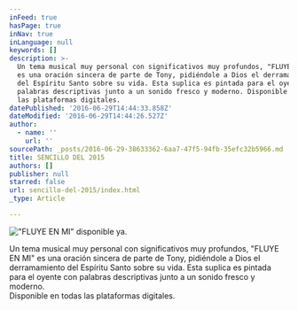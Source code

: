 ```yaml
---
inFeed: true
hasPage: true
inNav: true
inLanguage: null
keywords: []
description: >-
  Un tema musical muy personal con significativos muy profundos, "FLUYE EN MI”
  es una oración sincera de parte de Tony, pidiéndole a Dios el derramamiento
  del Espíritu Santo sobre su vida. Esta suplica es pintada para el oyente con
  palabras descriptivas junto a un sonido fresco y moderno. Disponible en todas
  las plataformas digitales.
datePublished: '2016-06-29T14:44:33.858Z'
dateModified: '2016-06-29T14:44:26.527Z'
author:
  - name: ''
    url: ''
sourcePath: _posts/2016-06-29-38633362-6aa7-47f5-94fb-35efc32b5966.md
title: SENCILLO DEL 2015
authors: []
publisher: null
starred: false
url: sencillo-del-2015/index.html
_type: Article

---
```

!["FLUYE EN MI" disponible ya.](https://the-grid-user-content.s3-us-west-2.amazonaws.com/a0b0b9b0-4301-42bd-9f73-7113bce17915.jpg)

Un tema musical muy personal con significativos muy profundos, "FLUYE EN MI" es una oración sincera de parte de Tony, pidiéndole a Dios el derramamiento del Espíritu Santo sobre su vida. Esta suplica es pintada para el oyente con palabras descriptivas junto a un sonido fresco y moderno.  
Disponible en todas las plataformas digitales.